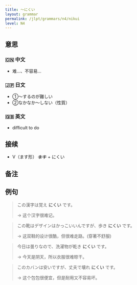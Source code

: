 ```yaml
---
title: 〜にくい
layout: grammar
permalink: /jlpt/grammars/n4/nikui
level: N4
---
```


## 意思

### 🇨🇳 中文

- 难…、不容易…

### 🇯🇵 日文

- ①〜するのが難しい
- ②なかなか〜しない（性質）

### 🇬🇧 英文

- difficult to do

## 接续

- V（ます形） ~~ます~~ \+ にくい

## 备注


## 例句

> この漢字は覚え **にくい** です。
>
> → 这个汉字很难记。

> この靴はデザインはかっこいいんですが、歩き **にくい** です。
>
> → 这双鞋的设计很酷，但很难走路。(穿著不舒服)

> 今日は曇りなので、洗濯物が乾き **にくい** です。
>
> → 今天是阴天，所以衣服很难晾干。

> このカバンは安いですが、丈夫で壊れ **にくい** です。
>
> → 这个包包很便宜，但是耐用又不容易坏。

